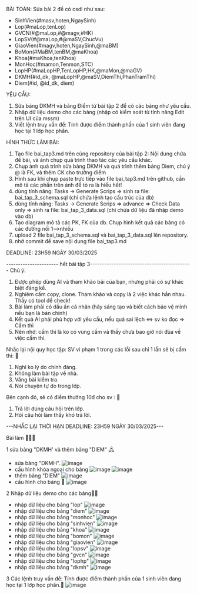 BÀI TOÁN: Sửa bài 2 để có csdl như sau:
  + SinhVien(#masv,hoten,NgaySinh)
  + Lop(#maLop,tenLop)
  + GVCN(#@maLop,#@magv,#HK)
  + LopSV(#@maLop,#@maSV,ChucVu)
  + GiaoVien(#magv,hoten,NgaySinh,@maBM)
  + BoMon(#MaBM,tenBM,@maKhoa)
  + Khoa(#maKhoa,tenKhoa)
  + MonHoc(#mamon,Tenmon,STC)
  + LopHP(#maLopHP,TenLopHP,HK,@maMon,@maGV)
  + DKMH(#id_dk, @maLopHP,@maSV,DiemThi,PhanTramThi)
  + Diem(#id, @id_dk, diem)

YÊU CẦU:
1. Sửa bảng DKMH và bảng Điểm từ bài tập 2 để có các bảng như yêu cầu.
2. Nhập dữ liệu demo cho các bảng (nhập có kiểm soát từ tính năng Edit trên UI của mssm)
3. Viết lệnh truy vấn để: Tính được điểm thành phần của 1 sinh viên đang học tại 1 lớp học phần.

HÌNH THỨC LÀM BÀI:
1. Tạo file bai_tap3.md trên cùng repository của bài tập 2:
   Nội dung chứa đề bài, và ảnh chụp quá trình thao tác các yêu cầu khác.
2. Chụp ảnh quá trình sửa bảng DKMH và quá trình thêm bảng Diem, chú ý @ là FK, và thêm CK cho trường điểm
3. Hình sau khi chụp paste trực tiếp vào file bai_tap3.md trên github, cần mô tả các phần trên ảnh để tỏ ra là hiểu hết!
4. dùng tính năng: Tasks -> Generate Scrips => sinh ra file: bai_tap_3_schema.sql  (chỉ chứa lệnh tạo cấu trúc của db)
5. dùng tính năng: Tasks -> Generate Scrips => advance => Check Data only => sinh ra file: bai_tap_3_data.sql  (chỉ chứa dữ liệu đã nhập demo vào db)
6. Tạo diagram mô tả các PK, FK của db. Chụp hình kết quả các bảng có các đường nối 1-->nhiều
7. upload 2 file  bai_tap_3_schema.sql và bai_tap_3_data.sql lên repository.
8. nhớ commit để save nội dung file bai_tap3.md

DEADLINE: 23H59 NGÀY 30/03/2025

---------------------- hết bài tập 3-------------------------------------------
Chú ý:
1. Được phép dùng AI và tham khảo bài của bạn, nhưng phải có sự khác biệt đáng kể.
2. Nghiêm cấm copy, clone. Tham khảo và copy là 2 việc khác hẳn nhau. Thầy có tool để check!
3. Bài làm phải có dấu ấn cá nhân (hãy sáng tạo và biết cách bảo vệ mình nếu bạn là bản chính)
4. Kết quả AI phải phù hợp với yêu cầu, nếu quá sai lệch <=> sv ko đọc => Cấm thi
5. Nên nhớ: cấm thi là ko có vùng cấm và thầy chưa bao giờ nói đùa về việc cấm thi.

Nhắc lại nội quy học tập:
SV vi phạm 1 trong các lỗi sau chỉ 1 lần sẽ bị cấm thi: 🚫
1. Nghỉ ko lý do chính đáng.
2. Không làm bài tập về nhà.
3. Vắng bài kiểm tra.
4. Nói chuyện tự do trong lớp.

Bên cạnh đó, sẽ có điểm thưởng 10đ cho sv :  🎁
1. Trả lời đúng câu hỏi trên lớp.
2. Hỏi câu hỏi làm thầy khó trả lời.

---NHẮC LẠI THỜI HẠN DEADLINE: 23H59 NGÀY 30/03/2025---

Bài làm 🤖🏋️‍♂️

1 sửa bảng "DKMH' và thêm bảng "DIEM" 🖧
+ sửa bảng "DKMH".
![image](https://github.com/user-attachments/assets/89c358a9-c9fe-4d55-a87e-c8f58f255d36)
+ cấu hình khóa ngoại cho bảng
![image](https://github.com/user-attachments/assets/c9a0d6cf-621e-4dc8-aee4-18f77b7cc9a4)
![image](https://github.com/user-attachments/assets/a2d463e7-d2a4-4bd3-9cd8-3df523bebadf)
+ thêm bảng "DIEM"
![image](https://github.com/user-attachments/assets/b5e98b27-5b6d-4e8e-8768-bd45c7053bcf)
+ cấu hình cho bảng 🏦
![image](https://github.com/user-attachments/assets/22691812-3aa2-41b0-9a91-973b13cc04e3)

2 Nhập dữ liệu demo cho các bảng🧑‍💻
+ nhập dữ liệu cho bảng "lop"
![image](https://github.com/user-attachments/assets/6abe8218-0cbd-4338-a098-b1325a5e1a95)
+ nhập dữ liệu cho bảng "diem"
![image](https://github.com/user-attachments/assets/9efefcf9-5753-4207-9c5c-a10e5acb57bd)
+ nhập dữ liệu cho bảng "monhoc"
![image](https://github.com/user-attachments/assets/b70fb0b3-3d2f-435a-82f7-20f22b8b044b)
+ nhập dữ liệu cho bảng "sinhvien"
![image](https://github.com/user-attachments/assets/51f06098-7c25-4907-92ec-3059e8303390)
+ nhập dữ liệu cho bảng "khoa"
![image](https://github.com/user-attachments/assets/50ea9d6e-a656-480d-bbe5-c39d6587e288)
+ nhập dữ liệu cho bảng "bomon"
![image](https://github.com/user-attachments/assets/c9280b2b-643b-49a2-bf18-fdb4579473bd)
+ nhập dữ liệu cho bảng "giaovien"
![image](https://github.com/user-attachments/assets/b2660945-3a8c-4020-afdf-41d322624d0c)
+ nhập dữ liệu cho bảng "lopsv"
![image](https://github.com/user-attachments/assets/89a72e32-5b19-410e-a060-aceeef308e38)
+ nhập dữ liệu cho bảng "gvcn"
![image](https://github.com/user-attachments/assets/7046e6b6-5c46-4349-a55d-61978860fc94)
+ nhập dữ liệu cho bảng "lophp"
![image](https://github.com/user-attachments/assets/a1036cd7-7c06-4371-80f7-0aa6ead66347)
+ nhập dữ liệu cho bảng "dkmh"
![image](https://github.com/user-attachments/assets/b31b3f2e-ba3f-430f-9cf0-af60a89990dd)

3 Các lệnh truy vấn để: Tính được điểm thành phần của 1 sinh viên đang học tại 1 lớp học phần.👾
![image](https://github.com/user-attachments/assets/0c47eff7-ed03-4243-a55f-f5d1327402a5)


















